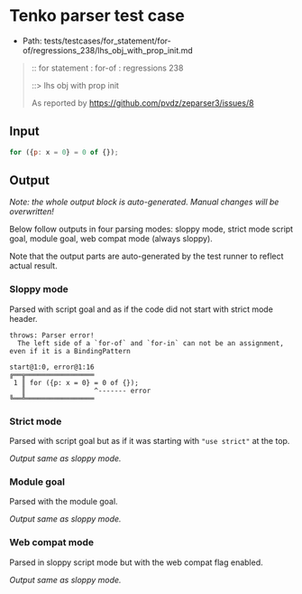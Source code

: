 # Tenko parser test case

- Path: tests/testcases/for_statement/for-of/regressions_238/lhs_obj_with_prop_init.md

> :: for statement : for-of : regressions 238
>
> ::> lhs obj with prop init
>
> As reported by https://github.com/pvdz/zeparser3/issues/8

## Input

`````js
for ({p: x = 0} = 0 of {});
`````

## Output

_Note: the whole output block is auto-generated. Manual changes will be overwritten!_

Below follow outputs in four parsing modes: sloppy mode, strict mode script goal, module goal, web compat mode (always sloppy).

Note that the output parts are auto-generated by the test runner to reflect actual result.

### Sloppy mode

Parsed with script goal and as if the code did not start with strict mode header.

`````
throws: Parser error!
  The left side of a `for-of` and `for-in` can not be an assignment, even if it is a BindingPattern

start@1:0, error@1:16
╔══╦═════════════════
 1 ║ for ({p: x = 0} = 0 of {});
   ║                 ^------- error
╚══╩═════════════════

`````

### Strict mode

Parsed with script goal but as if it was starting with `"use strict"` at the top.

_Output same as sloppy mode._

### Module goal

Parsed with the module goal.

_Output same as sloppy mode._

### Web compat mode

Parsed in sloppy script mode but with the web compat flag enabled.

_Output same as sloppy mode._
